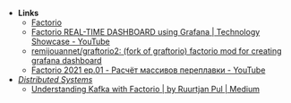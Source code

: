 - **Links**
	- [Factorio](https://www.factorio.com/)
	- [Factorio REAL-TIME DASHBOARD using Grafana | Technology Showcase - YouTube](https://www.youtube.com/watch?v=91rxQfpqge8)
	- [remijouannet/graftorio2: (fork of graftorio) factorio mod for creating grafana dashboard](https://github.com/remijouannet/graftorio2)
	- [Factorio 2021 ep.01 - Расчёт массивов переплавки - YouTube](https://www.youtube.com/watch?v=J1nYUp8njAo&list=PLYAinAC3eeFukbf40qlIE3xc7pn2LQBfC)
- *[Distributed Systems](Distributed%20Systems.md)*
	- [Understanding Kafka with Factorio | by Ruurtjan Pul | Medium](https://ruurtjan.medium.com/understanding-kafka-with-factorio-74e8fc9bf181)